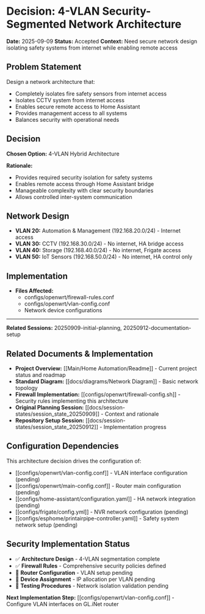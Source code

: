 # Decision: 4-VLAN Security-Segmented Network Architecture

**Date:** 2025-09-09
**Status:** Accepted
**Context:** Need secure network design isolating safety systems from internet while enabling remote access

## Problem Statement
Design a network architecture that:
- Completely isolates fire safety sensors from internet access
- Isolates CCTV system from internet access  
- Enables secure remote access to Home Assistant
- Provides management access to all systems
- Balances security with operational needs

## Decision
**Chosen Option:** 4-VLAN Hybrid Architecture

**Rationale:** 
- Provides required security isolation for safety systems
- Enables remote access through Home Assistant bridge
- Manageable complexity with clear security boundaries
- Allows controlled inter-system communication

## Network Design
- **VLAN 20:** Automation & Management (192.168.20.0/24) - Internet access
- **VLAN 30:** CCTV (192.168.30.0/24) - No internet, HA bridge access  
- **VLAN 40:** Storage (192.168.40.0/24) - No internet, Frigate access
- **VLAN 50:** IoT Sensors (192.168.50.0/24) - No internet, HA control only

## Implementation
- **Files Affected:** 
  - configs/openwrt/firewall-rules.conf
  - configs/openwrt/vlan-config.conf 
  - Network device configurations
  
---
**Related Sessions:** 20250909-initial-planning, 20250912-documentation-setup


## Related Documents & Implementation
- **Project Overview:** [[Main/Home Automation/Readme]] - Current project status and roadmap
- **Standard Diagram:** [[docs/diagrams/Network Diagram]] - Basic network topology  
- **Firewall Implementation:** [[configs/openwrt/firewall-config.sh]] - Security rules implementing this architecture
- **Original Planning Session:** [[docs/session-states/session_state_20250909]] - Context and rationale
- **Repository Setup Session:** [[docs/session-states/session_state_20250912]] - Implementation progress

## Configuration Dependencies
This architecture decision drives the configuration of:
- [[configs/openwrt/vlan-config.conf]] - VLAN interface configuration (pending)
- [[configs/openwrt/main-config.conf]] - Router main configuration (pending)
- [[configs/home-assistant/configuration.yaml]] - HA network integration (pending)
- [[configs/frigate/config.yml]] - NVR network configuration (pending)
- [[configs/esphome/printairpipe-controller.yaml]] - Safety system network setup (pending)

## Security Implementation Status
- ✅ **Architecture Design** - 4-VLAN segmentation complete
- ✅ **Firewall Rules** - Comprehensive security policies defined
- 🚧 **Router Configuration** - VLAN setup pending
- 🚧 **Device Assignment** - IP allocation per VLAN pending
- 🚧 **Testing Procedures** - Network isolation validation pending

**Next Implementation Step:** [[configs/openwrt/vlan-config.conf]] - Configure VLAN interfaces on GL.iNet router